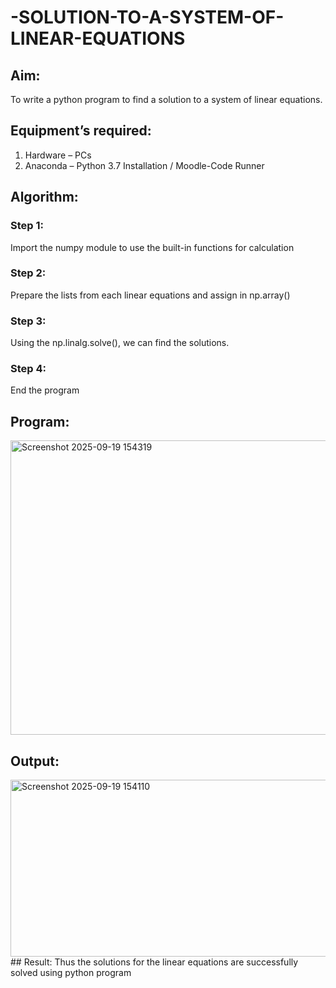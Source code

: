 # -SOLUTION-TO-A-SYSTEM-OF-LINEAR-EQUATIONS
## Aim:
To write a python program to find a solution to a system of linear equations.
## Equipment’s required:
1. 	Hardware – PCs
2. 	Anaconda – Python 3.7 Installation / Moodle-Code Runner
## Algorithm:
### Step 1: 
Import the numpy module to use the built-in functions for calculation
### Step 2: 
Prepare the lists from each linear equations and assign in np.array()
### Step 3: 
Using the np.linalg.solve(), we can find the solutions.
### Step 4: 
End the program
## Program:
<img width="1276" height="471" alt="Screenshot 2025-09-19 154319" src="https://github.com/user-attachments/assets/26bca819-a324-4f3f-978e-e75f83786606" />


## Output:
<img width="1270" height="283" alt="Screenshot 2025-09-19 154110" src="https://github.com/user-attachments/assets/06c811d6-170c-47e8-94ab-f3258403cf97" />
## Result: 
Thus the solutions for the linear equations are successfully solved using python program

